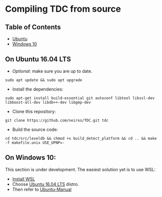 # Compiling TDC from source

## Table of Contents
 - [Ubuntu](#on-ubuntu-16.04-lts)
 - [Windows 10](#on-windows-10)

## On Ubuntu 16.04 LTS

- *Optional:* make sure you are up to date.
```
sudo apt update && sudo apt upgrade
```

- Install the dependencies:
```
sudo apt-get install build-essential git autoconf libtool libssl-dev libboost-all-dev libdb++-dev libgmp-dev
```

- Clone this repository:
```
git clone https://github.com/neiros/TDC.git tdc
```

- Build the source code:
```
cd tdc/src/leveldb && chmod +x build_detect_platform && cd .. && make -f makefile.unix USE_UPNP=-
```

## On Windows 10:
This section is under development. The easiest solution yet is to use WSL:

- [Install WSL](https://docs.microsoft.com/en-us/windows/wsl/install-win10)
- Choose [Ubuntu 16.04 LTS](https://www.microsoft.com/store/apps/9pjn388hp8c9) distro.
- Then refer to [Ubuntu-Manual](#on-ubuntu-16.04-lts) 